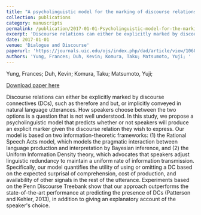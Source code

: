 ```yaml
---
title: "A psycholinguistic model for the marking of discourse relations"
collection: publications
category: manuscripts
permalink: /publication/2017-01-01-Psycholinguistic-model-for-the-marking
excerpt: 'Discourse relations can either be explicitly marked by discourse connectives (DCs), such as therefore and but, or implicitly conveyed in natural language utterances. How speakers choose between the two options is a question that is not well understood. In this study, we propose a psycholinguistic model that predicts whether or not speakers will produce an explicit marker given the discourse relation they wish to express. Our model is based on two information-theoretic frameworks: (1) the Rational Speech Acts model, which models the pragmatic interaction between language production and interpretation by Bayesian inference, and (2) the Uniform Information Density theory, which advocates that speakers adjust linguistic redundancy to maintain a uniform rate of information transmission. Specifically, our model quantifies the utility of using or omitting a DC based on the expected surprisal of comprehension, cost of production, and availability of other signals in the rest of the utterance. Experiments based on the Penn Discourse Treebank show that our approach outperforms the state-of-the-art performance at predicting the presence of DCs (Patterson and Kehler, 2013), in addition to giving an explanatory account of the speaker&apos;s choice.'
date: 2017-01-01
venue: 'Dialogue and Discourse'
paperurl: 'https://journals.uic.edu/ojs/index.php/dad/article/view/10685/9460'
authors: 'Yung, Frances; Duh, Kevin; Komura, Taku; Matsumoto, Yuji; '
---
```

Yung, Frances; Duh, Kevin; Komura, Taku; Matsumoto, Yuji; 

<a href='https://journals.uic.edu/ojs/index.php/dad/article/view/10685/9460'>Download paper here</a>

Discourse relations can either be explicitly marked by discourse connectives (DCs), such as therefore and but, or implicitly conveyed in natural language utterances. How speakers choose between the two options is a question that is not well understood. In this study, we propose a psycholinguistic model that predicts whether or not speakers will produce an explicit marker given the discourse relation they wish to express. Our model is based on two information-theoretic frameworks: (1) the Rational Speech Acts model, which models the pragmatic interaction between language production and interpretation by Bayesian inference, and (2) the Uniform Information Density theory, which advocates that speakers adjust linguistic redundancy to maintain a uniform rate of information transmission. Specifically, our model quantifies the utility of using or omitting a DC based on the expected surprisal of comprehension, cost of production, and availability of other signals in the rest of the utterance. Experiments based on the Penn Discourse Treebank show that our approach outperforms the state-of-the-art performance at predicting the presence of DCs (Patterson and Kehler, 2013), in addition to giving an explanatory account of the speaker&apos;s choice.
